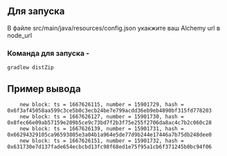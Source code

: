 ## Для запуска

В файле src/main/java/resources/config.json укакжите ваш Alchemy url в node_url

### Команда для запуска  - 
```` gradlew distZip ````

##  Пример вывода

```` new block: ts = 1667626103, number = 15901728, hash = 0x649520aba8df19e07b7062278d8d709246005654ac3120994c3d77b07160f199
    new block: ts = 1667626115, number = 15901729, hash = 0x6f3af45058aa599c3ce5b0c3ecb24be7e799acdd36eb9eb4890bf315fd778203
    new block: ts = 1667626127, number = 15901730, hash = 0x8fec66e09ab57159e209b5ce9c73bd7f2b3f75e255f2706da8ac4c7b2c060c28
    new block: ts = 1667626139, number = 15901731, hash = 0x66294329105ca96593805e3a04b1a964e5de77d9b244e17446a7b75db248dee0
    new block: ts = 1667626151, number = 15901732, hash = 0x631730e7d137fade654ecbcbd13fc98f68ed1e75f95a1cb6f371245b0bc94f06 
   ````

